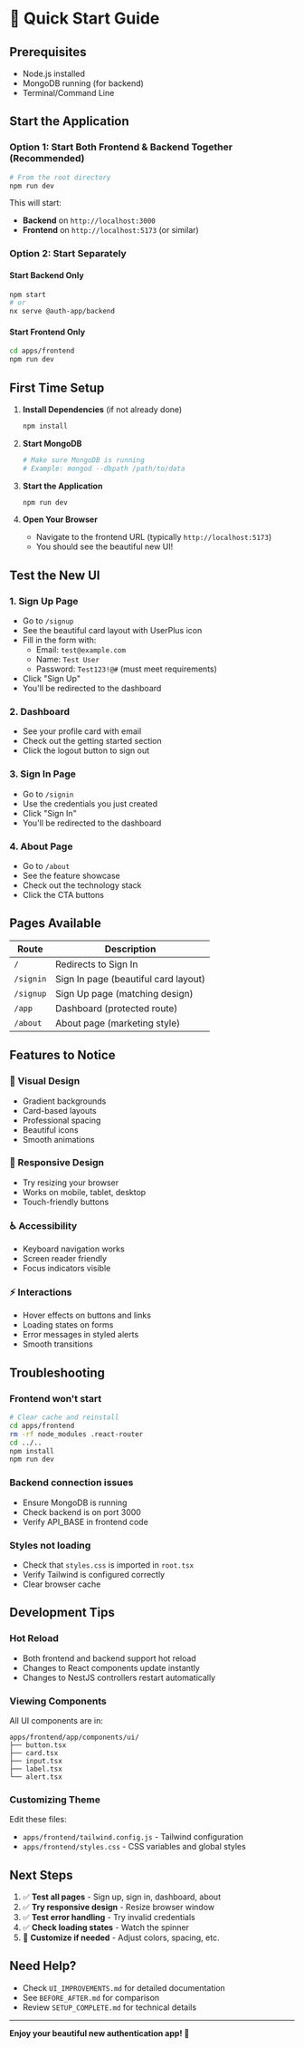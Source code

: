 # 🚀 Quick Start Guide

## Prerequisites
- Node.js installed
- MongoDB running (for backend)
- Terminal/Command Line

## Start the Application

### Option 1: Start Both Frontend & Backend Together (Recommended)
```bash
# From the root directory
npm run dev
```

This will start:
- **Backend** on `http://localhost:3000`
- **Frontend** on `http://localhost:5173` (or similar)

### Option 2: Start Separately

#### Start Backend Only
```bash
npm start
# or
nx serve @auth-app/backend
```

#### Start Frontend Only
```bash
cd apps/frontend
npm run dev
```

## First Time Setup

1. **Install Dependencies** (if not already done)
   ```bash
   npm install
   ```

2. **Start MongoDB**
   ```bash
   # Make sure MongoDB is running
   # Example: mongod --dbpath /path/to/data
   ```

3. **Start the Application**
   ```bash
   npm run dev
   ```

4. **Open Your Browser**
   - Navigate to the frontend URL (typically `http://localhost:5173`)
   - You should see the beautiful new UI!

## Test the New UI

### 1. Sign Up Page
- Go to `/signup`
- See the beautiful card layout with UserPlus icon
- Fill in the form with:
  - Email: `test@example.com`
  - Name: `Test User`
  - Password: `Test123!@#` (must meet requirements)
- Click "Sign Up"
- You'll be redirected to the dashboard

### 2. Dashboard
- See your profile card with email
- Check out the getting started section
- Click the logout button to sign out

### 3. Sign In Page
- Go to `/signin`
- Use the credentials you just created
- Click "Sign In"
- You'll be redirected to the dashboard

### 4. About Page
- Go to `/about`
- See the feature showcase
- Check out the technology stack
- Click the CTA buttons

## Pages Available

| Route | Description |
|-------|-------------|
| `/` | Redirects to Sign In |
| `/signin` | Sign In page (beautiful card layout) |
| `/signup` | Sign Up page (matching design) |
| `/app` | Dashboard (protected route) |
| `/about` | About page (marketing style) |

## Features to Notice

### 🎨 Visual Design
- Gradient backgrounds
- Card-based layouts
- Professional spacing
- Beautiful icons
- Smooth animations

### 📱 Responsive Design
- Try resizing your browser
- Works on mobile, tablet, desktop
- Touch-friendly buttons

### ♿ Accessibility
- Keyboard navigation works
- Screen reader friendly
- Focus indicators visible

### ⚡ Interactions
- Hover effects on buttons and links
- Loading states on forms
- Error messages in styled alerts
- Smooth transitions

## Troubleshooting

### Frontend won't start
```bash
# Clear cache and reinstall
cd apps/frontend
rm -rf node_modules .react-router
cd ../..
npm install
npm run dev
```

### Backend connection issues
- Ensure MongoDB is running
- Check backend is on port 3000
- Verify API_BASE in frontend code

### Styles not loading
- Check that `styles.css` is imported in `root.tsx`
- Verify Tailwind is configured correctly
- Clear browser cache

## Development Tips

### Hot Reload
- Both frontend and backend support hot reload
- Changes to React components update instantly
- Changes to NestJS controllers restart automatically

### Viewing Components
All UI components are in:
```
apps/frontend/app/components/ui/
├── button.tsx
├── card.tsx
├── input.tsx
├── label.tsx
└── alert.tsx
```

### Customizing Theme
Edit these files:
- `apps/frontend/tailwind.config.js` - Tailwind configuration
- `apps/frontend/styles.css` - CSS variables and global styles

## Next Steps

1. ✅ **Test all pages** - Sign up, sign in, dashboard, about
2. ✅ **Try responsive design** - Resize browser window
3. ✅ **Test error handling** - Try invalid credentials
4. ✅ **Check loading states** - Watch the spinner
5. 🎨 **Customize if needed** - Adjust colors, spacing, etc.

## Need Help?

- Check `UI_IMPROVEMENTS.md` for detailed documentation
- See `BEFORE_AFTER.md` for comparison
- Review `SETUP_COMPLETE.md` for technical details

---

**Enjoy your beautiful new authentication app! 🎉**
